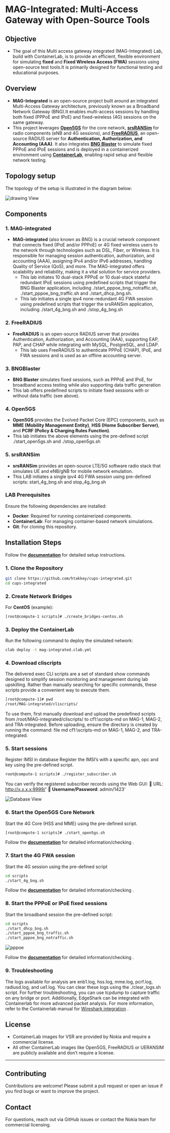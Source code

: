 # **MAG-Integrated: Multi-Access Gateway with Open-Source Tools**

## **Objective**
- The goal of this Multi access gateway integrated (MAG-Integrated) Lab, build with ContainerLab, is to provide an efficient, flexible environment for simulating **fixed** and **Fixed Wireless Access (FWA)** sessions using open-source test tools.It is primarily designed for functional testing and educational purposes.

## **Overview**
- **MAG-Integrated** is an open-source project built around an integrated Multi-Access Gateway architecture, previously known as a Broadband Network Gateway (BNG).It enables multi-access sessions by handling both fixed (PPPoE and IPoE) and fixed-wireless (4G) sessions on the same gateway.
- This project leverages **[Open5GS](https://open5gs.org/)** for the core network, **[srsRANSim](https://www.srslte.com/)** for radio components (eNB and 4G sessions), and **[FreeRADIUS](https://www.freeradius.org/)**, an open-source RADIUS server for **Authentication, Authorization, and Accounting (AAA)**. It also integrates **[BNG Blaster](https://rtbrick.github.io/bngblaster/index.html)** to simulate fixed PPPoE and IPoE sessions and is deployed in a containerized environment using **[ContainerLab](https://containerlab.dev/)**, enabling rapid setup and flexible network testing.

## **Topology setup**

The topology of the setup is illustrated in the diagram below: 

![drawing View](images/topology-mag-integrated.png)	
## **Components**
### **1. MAG-integrated**  
- **MAG-integrated** (also known as BNG) is a crucial network component that connects fixed (IPoE and/or PPPoE) or 4G fixed wireless users to the network through technologies such as DSL, Fiber, or Wireless. It is responsible for managing session authentication, authorization, and accounting (AAA), assigning IPv4 and/or IPv6 addresses, handling Quality of Service (QoS), and more. The MAG-integrated offers scalability and reliability, making it a vital solution for service providers.
  - This lab initiates 10 dual-stack PPPoE or 10 dual-stack stateful redundant IPoE sessions using predefined scripts that trigger the BNG Blaster application, including ./start_pppoe_bng_notraffic.sh, ./start_pppoe_bng_traffic.sh and ./start_dhcp_bng.sh.
  -	This lab initiates a single ipv4 none-redundant 4G FWA session using predefined scripts that trigger the srsRANSim application, including ./start_4g_bng.sh and ./stop_4g_bng.sh

### **2. FreeRADIUS**
- **FreeRADIUS** is an open-source RADIUS server that provides Authentication, Authorization, and Accounting (AAA), supporting EAP, PAP, and CHAP while integrating with MySQL, PostgreSQL, and LDAP.
  - This lab uses FreeRADIUS to authenticate PPPoE (CHAP), IPoE, and FWA sessions and is used as an offline accounting server.

### **3. BNGBlaster**
-	**BNG Blaster** simulates fixed sessions, such as PPPoE and IPoE, for broadband access testing while also supporting data traffic generation
  - This lab offers predefined scripts to initiate fixed sessions with or without data traffic (see above).

### **4. Open5GS**
-	**Open5GS** provides the Evolved Packet Core (EPC) components, such as **MME (Mobility Management Entity)**, **HSS (Home Subscriber Server)**, and **PCRF (Policy & Charging Rules Function)**.
  -	This lab initiates the above elements using the pre-defined script ./start_open5gs.sh and ./stop_open5gs.sh

### **5. srsRANSim** 

-	**srsRANSim** provides an open-source LTE/5G software radio stack that simulates UE and eNB/gNB for mobile network emulation.
  -	This LAB initiates a single ipv4 4G FWA session using pre-defined scripts: start_4g_bng.sh and stop_4g_bng.sh

### LAB Prerequisites

Ensure the following dependencies are installed:
- **Docker**: Required for running containerized components.
- **ContainerLab**: For managing container-based network simulations.
- **Git**: For cloning this repository.

## Installation Steps

Follow the **[documentation](docs/installation_verification.md)** for detailed setup instructions.

### **1. Clone the Repository**
```bash
git clone https://github.com/htakkey/cups-integrated.git
cd cups-integrated
```

### **2. Create Network Bridges**
For **CentOS** (example):
```bash
[root@compute-1 scripts]# ./create_bridges-centos.sh
```
### **3. Deploy the ContainerLab**
Run the following command to deploy the simulated network:
```bash    
clab deploy -t mag-integrated.clab.yml
```

### **4. Download cliscripts**
The delivered exec CLI scripts are a set of standard show commands designed to simplify session monitoring and management during lab upskilling. Rather than manually searching for specific commands, these scripts provide a convenient way to execute them. 
```bash
[root@compute-1]# pwd
/root/MAG-integrated/cliscripts/
```
To use them, first manually download and upload the predefined scripts from /root/MAG-integrated/cliscripts/ to cf1:\scripts-md on MAG-1, MAG-2, and TRA-integrated. Before uploading, ensure the directory is created by running the command: file md cf1:\scripts-md on MAG-1, MAG-2, and TRA-integrated.

### **5. Start sessions**

Register IMSI in database
Register the IMSI’s with a specific apn, opc and key using the pre-defined script.
 ```bash
 root@compute-1 scripts]# ./register_subscriber.sh 
 ```
You can verify the registered subscriber records using the Web GUI:
📌 URL: http://x.x.x.x:9999/' 📌 **Username/Password**: admin/1423'

![Database View](images/Database.png)	

### **6. Start the Open5GS Core Network**

Start the 4G Core (HSS and MME) using the pre-defined script. 
```bash
[root@compute-1 scripts]# ./start_open5gs.sh
```
Follow the **[documentation](docs/open5gs_verification.md)** for detailed information/checking .

### **7. Start the 4G FWA session**
Start the 4G session using the pre-defined script
```bash
cd scripts
./start_4g_bng.sh
```
Follow the **[documentation](docs/4G_session_verification.md)** for detailed information/checking .

### **8. Start the PPPoE or IPoE fixed sessions**  
Start the broadband session the pre-defined script:

```bash 
cd scripts
./start_dhcp_bng.sh
./start_pppoe_bng_traffic.sh
./start_pppoe_bng_notraffic.sh
```
![pppoe](images/pppoe.png)

Follow the **[documentation](docs/fixed-sessions_verification.md)** for detailed information/checking .


### **9. Troubleshooting**
The logs available for analysis are enb1.log, hss.log, mme.log, pcrf.log, radiusd.log, and ue1.log. You can clear these logs using the ./clear_logs.sh script.
For further troubleshooting, you can use tcpdump to capture traffic on any bridge or port. Additionally, EdgeShark can be integrated with Containerlab for more advanced packet analysis. For more information, refer to the Containerlab manual for [Wireshark integration](https://containerlab.dev/manual/wireshark/) .



## **License**
-	ContainerLab images for VSR are provided by Nokia and require a commercial license.
-	All other ContainerLab images like Open5GS, FreeRADIUS or UERANSIM are publicly available and don’t require a license.
------
## **Contributing**
Contributions are welcome! Please submit a pull request or open an issue if you find bugs or want to improve the project.

## **Contact**
For questions, reach out via GitHub issues or contact the Nokia team for commercial licensing.




